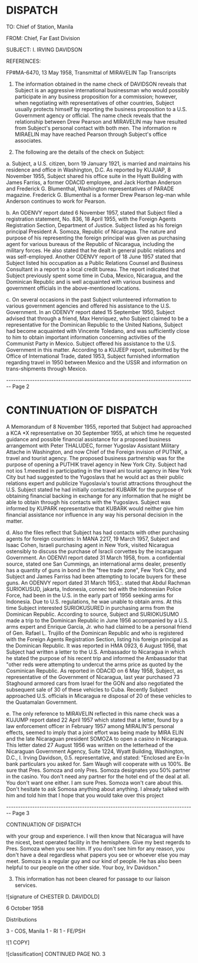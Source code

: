 # DISPATCH

TO: Chief of Station, Manila

FROM: Chief, Far East Division

SUBJECT: I. IRVING DAVIDSON

REFERENCES:

FP#MA-6470, 13 May 1958, Transmittal of MIRAVELIN Tap Transcripts

1.  The information obtained in the name check of DAVIDSON reveals that Subject is an aggressive international businessman who would possibly participate in any business proposition for a commission; however, when negotiating with representatives of other countries, Subject usually protects himself by reporting the business proposition to a U.S. Government agency or official. The name check reveals that the relationship between Drew Pearson and MIRAVELIN may have resulted from Subject's personal contact with both men. The information re MIRAELIN may have reached Pearson through Subject's office associates.

2.  The following are the details of the check on Subject:

a. Subject, a U.S. citizen, born 19 January 1921, is married and maintains his residence and office in Washington, D.C. As reported by KUJUAP, 8 November 1955, Subject shared his office suite in the Hyatt Building with James Farriss, a former ODACID employee, and Jack Horthan Anderson and Frederick G. Blumenthal, Washington representatives of PARADE magazine. Frederick G. Blumenthal is a former Drew Pearson leg-man while Anderson continues to work for Pearson.

b. An ODENVY report dated 6 November 1957, stated that Subject filed a registration statement, No. 836, 18 April 1955, with the Foreign Agents Registration Section, Department of Justice. Subject listed as his foreign principal President A. Somoza, Republic of Nicaragua. The nature and purpose of his representing the foreign principal was given as purchasing agent for various bureaus of the Republic of Nicaragua, including the military forces. He also stated that he dealt in general public relations and was self-employed. Another ODENVY report of 18 June 1957 stated that Subject listed his occupation as a Public Relations Counsel and Business Consultant in a report to a local credit bureau. The report indicated that Subject previously spent some time in Cuba, Mexico, Nicaragua, and the Dominican Republic and is well acquainted with various business and government officials in the above-mentioned locations.

c. On several occasions in the past Subject volunteered information to various government agencies and offered his assistance to the U.S. Government. In an ODENVY report dated 15 September 1950, Subject advised that through a friend, Max Henriquez, who Subject claimed to be a representative for the Dominican Republic to the United Nations, Subject had become acquainted with Vincente Toledano, and was sufficiently close to him to obtain important information concerning activities of the Communist Party in Mexico. Subject offered his assistance to the U.S. Government in this matter. According to a KUJEEP report, submitted by the Office of International Trade, dated 1953, Subject furnished information regarding travel in 1950 between Mexico and the USSR and information on trans-shipments through Mexico.


-------------------------------------------------------------------------------- Page 2

# CONTINUATION OF DISPATCH

A Memorandum of 8 November 1955, reported that Subject had approached
a KCA *X representative on 30 September 1955, at which time he requested
guidance and possible financial assistance for a proposed business
arrangemont with Peter THALUDEC, former Yugoslav Assistant Military
Attache in Washington, and now Chief of the Foreign invision of PUTNIK,
a travel and tourist agency. The proposed business partnership was
for the purpose of opening a PUTHIK travel agency in New York City.
Subject had not ios 1.meested in participating in the travel ani
tourist agency in New York City but had suggested to the Yugoslavs
that he would act as their public relations expert and publicize
Yugoslavia's tourist attractions throughout the U.S. Subject stated he had
initially contacted KUBARK for the purpose of obtaining financial backing
in exchange for any information that he might be able to obtain through
his contacts with the Yugoslavs. Subject was informed by KUPARK
representative that KUBARK would neither give him financial assistance
nor influence in any way his personal decision in the matter.

d. Also the files reflect that Subject has had contacts with other
purchasing agents for foreign countries: In MANA 2217, 19 March 1957,
Subject and Isaac Cohen, Israeli purchasing agent in New York, visited
Nicaragua ostensibly to discuss the purchase of Isracli corvettes by
the incaraguan Government. An ODENVI report dated 31 March 1958, from.
a confidential source, stated one San Cummings, an international arms
dealer, presently has a quantity of guns in bond in the "free trade
zone", Few York City, and Subject and James Farriss had been attempting
to locate buyers for these guns. An ODENVY report dated 31 March 1953,:.
stated that Abdul Rachman SURIOKUSUD, jakarta, Indonesia, connec ted
with the Indonesian Police Force, had been in the U.S. in the early
part of 1956 seeking arms for Indonesia. Due to U.S. regulations, he
wae unable to obtain arms. At this time Subject interested SURIOKUSURED
in purchasing arms from the Dominican Republic. According to source,
Subject and SURIOKUSUMO made a trip to the Dominican Republic in June
1956 accompanied by a U.S. arms expert and Enrique Garcia, Jr. who
had claimed to be a personal friend of Gen. Rafael L. Trujillo of
the Dominican Republic and who is registered with the Foreign Agents
Registration Section, listing his foreign principal as the Dominican
Republic. It was reported in HMA 0923, 6 August 1956, that Subject
had written a letter to the U.S. Ambassador to Nicaragua in which
he stated the purpose of his recent trip and informed the Ambassador
that "other reds were attempting to undercut the arms price as quoted
by the Cosminican Republic. As reported in ODACID on 6 May 1958,
Subject, as representative of the Government of Nicaragua, last year
purchased 73 Staghound armored cars from Israel for the GON and also
negotiated the subsequent sale of 30 of these vehicles to Cuba.
Recently Subject approached U.S. officials in Micaragua re disposal
of 20 of these vehicles to the Quatamalan Government.

e. The only reference to MIRAVELIN reflected in this name check
was a KUJUMP report dated 22 April 1957 which stated that a letter,
found by a law enforcement officer in February 1957 among MIRALIN'S
personal effects, seemed to imply that a joint effort was being made
by MIRA ELIN and the late Nicaraguan president SOMOZA to open a casino
in Nicaragua. This letter dated 27 August 1956 was written on the
letterhead of the Nicaraguan Government Agency, Suite 1224, Wyatt
Building, Washington, D.C., I. Irving Davidson, 0.5. representative,
and stated: "Enclosed are Ex-In bank particulars you asked for.
Sam Waugh will cooperate with us 100%. Be sure that Pres. Somoza and
only Pres. Somoza designates you 50% partner in the casino. You don't
need any partner for the hotel end of the deal at all. You don't
want one either. I am sure Pres. Somoza won't care about this. Don't
hesitate to ask Somosa anything about anything. I already talked with
him and told him that I hope that you would take over this project


-------------------------------------------------------------------------------- Page 3

CONTINUATION OF DISPATCH

with your group and experience. I will then know that Nicaragua will have the nicest, best operated facility in the hemisphere. Give my best regerds to Pres. Somoza when you see him. If you don't see him for any reason, you don't have a deal regardless what papers you see or whoever else you may meet. Somoza is a regular guy and our kind of people. He has also been helpful to our people on the other side. Your boy, Irv Davidson."

3. This information has not been cleared for passage to our liaison services.

![signature of CHESTER D. DAVIDOLD]

6 October 1958

Distributions

3 - COS, Manila
1 - RI
1 - FE/PSH

![1 COPY]

![classification] CONTINUED PAGE NO. 3

